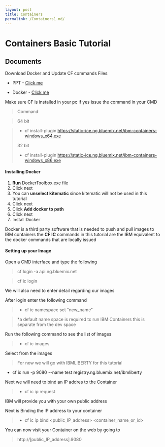 ```yaml
---
layout: post
title: Containers
permalink: /Containers1.md/
---
```


Containers Basic Tutorial
===================


Documents
-------------
Download Docker and Update CF commands
Files

 - PPT -  [Click me](https://github.com/alphawolf101/alphawolf101.github.io/blob/master/Containers.ppt)
 
 - Docker - [Click me](https://github.com/docker/toolbox/releases/download/v1.10.0/DockerToolbox-1.10.0.exe)
 

Make sure CF is installed in your pc if yes issue the command in your CMD

> Command

> 64 bit

>- cf install-plugin https://static-ice.ng.bluemix.net/ibm-containers-windows_x64.exe
> 
> 32 bit
> 
>  - cf install-plugin https://static-ice.ng.bluemix.net/ibm-containers-windows_x86.exe

> 
#### </i> Installing Docker

 1. **Run** DockerToolbox.exe file
 2. Click next
 3. You can **unselect kitematic** since kitematic will not be used in this tutorial 
 4. Click next
 5. Click **Add docker to path**
 6. Click next
 7. Install Docker

Docker is a third party software that is needed to push and pull images to IBM containers the **CF IC** commands in this tutorial are the IBM equivalent to the docker commands that are locally issued   

#### </i> Setting up your Image 

Open a CMD interface and type the following

> cf login -a api.ng.bluemix.net

> cf ic login

We will also need to enter detail regarding our images 

After login enter the following command

> - cf ic namespace set "new_name"

> *a default name space is required to run IBM Containers this is separate from the dev space

Run the following command to see the list of images 

>- cf ic images

Select from the images 

> For now we will go with IBMLIBERTY for this tutorial
>
 - cf ic run -p 9080 --name test registry.ng.bluemix.net/ibmliberty

Next we will need to bind an IP addres to the Container

>  - cf ic ip request

IBM will provide you with your own public address 

Next is Binding the IP address to your container

> - cf ic ip bind <public_IP_address> <container_name_or_id>

You can now visit your Container on the web by going to 

> http://[public_IP_address]:9080


